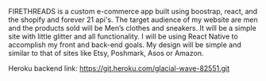 FIRETHREADS is a custom e-commerce app built using boostrap, react, and the shopify and forever 21 api's. 
The target audience of my website are men and the products sold will be Men’s clothes and sneakers. 
It will be a simple site with little glitter and all functionality. 
I will be using React Native to accomplish my front and back-end goals. 
My design will be simple and similar to that of sites like Etsy, Poshmark, Asos or Amazon. 

Heroku backend link: https://git.heroku.com/glacial-wave-82551.git
